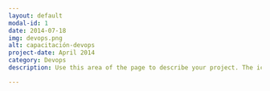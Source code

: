 ```yaml
---
layout: default
modal-id: 1
date: 2014-07-18
img: devops.png
alt: capacitación-devops
project-date: April 2014
category: Devops
description: Use this area of the page to describe your project. The icon above is part of a free icon set by <a href="https://sellfy.com/p/8Q9P/jV3VZ/">Flat Icons</a>. On their website, you can download their free set with 16 icons, or you can purchase the entire set with 146 icons for only $12!

---
```

